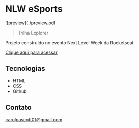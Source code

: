 # NLW eSports
![preview](./preview.pdf

> Trilha Explorer

Projeto construído no evento Next Level Week da Rocketseat

[Clique aqui para acessar](https://carolpascott.github.io/NLW_Esports/)

## Tecnologias
- HTML
- CSS
- Github

## Contato
carolpascott01@gmail.com



